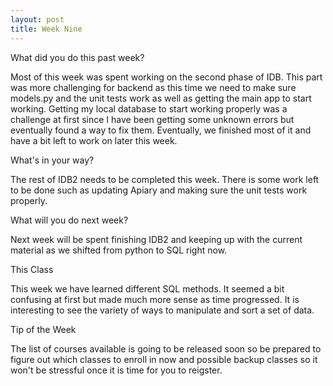 ```yaml
---
layout: post
title: Week Nine
---
```


What did you do this past week?

Most of this week was spent working on the second phase of IDB. This part was more challenging for backend as this time we need to make sure models.py and the unit tests work as well as getting the main app to start working. Getting my local database to start working properly was a challenge at first since I have been getting some unknown errors but eventually found a way to fix them. Eventually, we finished most of it and have a bit left to work on later this week.

What's in your way?

The rest of IDB2 needs to be completed this week. There is some work left to be done such as updating Apiary and making sure the unit tests work properly.

What will you do next week?

Next week will be spent finishing IDB2 and keeping up with the current material as we shifted from python to SQL right now.

This Class

This week we have learned different SQL methods. It seemed a bit confusing at first but made much more sense as time progressed. It is interesting to see the variety of ways to manipulate and sort a set of data.

Tip of the Week

The list of courses available is going to be released soon so be prepared to figure out which classes to enroll in now and possible backup classes so it won't be stressful once it is time for you to reigster.
